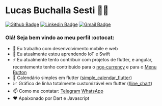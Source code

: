 # Lucas Buchalla Sesti :man_technologist:

[![Github Badge](https://img.shields.io/badge/-Github-000?style=flat-square&logo=Github&logoColor=white&link=https://github.com/lucasgdb)](https://github.com/lucas-sesti)
[![Linkedin Badge](https://img.shields.io/badge/-LinkedIn-blue?style=flat-square&logo=Linkedin&logoColor=white&link=https://www.linkedin.com/in/rebeccamanzi/)](http://linkedin.com/in/lucas-buchalla-sesti-50879018a)
[![Gmail Badge](https://img.shields.io/badge/-Gmail-c14438?style=flat-square&logo=Gmail&logoColor=white&link=mailto:rebeccamanzi@gmail.com)](mailto:lucas.buchalla.sesti@outlook.com)

### Olá! Seja bem vindo ao meu perfil :octocat:

- 🌱 Eu trabalho com desenvolvimento mobile e web
- 🔭 Eu atualmente estou aprendendo IoT e Swift
- ⚡ Eu atualmente tento contribuir com projetos de flutter, e angular, recentemente tenho contribuido para o [ngx-currency](https://github.com/nbfontana/ngx-currency) e  para o [Menu Button](https://github.com/huextrat/menu_button)
- 📅 Calendário simples em flutter ([simple_calendar_flutter](https://pub.dev/packages/simple_calendar_flutter))
- 📈 Gráfico de linha totalmente customizável em flutter (([line_chart](https://pub.dev/packages/line_chart))
- 📫 Como me contatar: [Telegram](https://t.me/lucasbuchalla) [WhatsApp](https://api.whatsapp.com/send?phone=551198028668)
- ❤️ Apaixonado por Dart e Javascript
